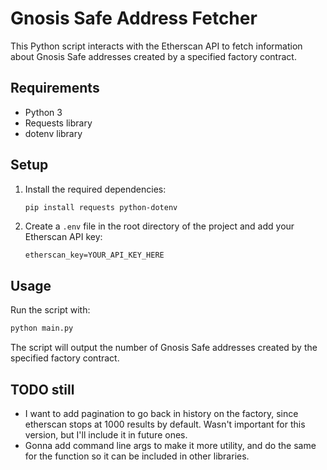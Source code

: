 # Gnosis Safe Address Fetcher

This Python script interacts with the Etherscan API to fetch information about Gnosis Safe addresses created by a specified factory contract.

## Requirements

- Python 3
- Requests library
- dotenv library

## Setup

1. Install the required dependencies:

    ```bash
    pip install requests python-dotenv
    ```

2. Create a `.env` file in the root directory of the project and add your Etherscan API key:

    ```plaintext
    etherscan_key=YOUR_API_KEY_HERE
    ```

## Usage

Run the script with:

```bash
python main.py
```

The script will output the number of Gnosis Safe addresses created by the specified factory contract.

## TODO still

 - I want to add pagination to go back in history on the factory, since etherscan stops at 1000 results by default. Wasn't important for this version, but I'll include it in future ones.
 - Gonna add command line args to make it more utility, and do the same for the function so it can be included in other libraries.
